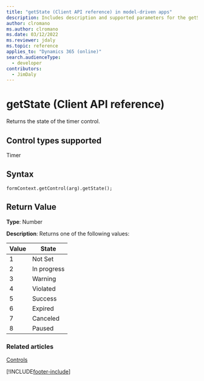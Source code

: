 ```yaml
---
title: "getState (Client API reference) in model-driven apps"
description: Includes description and supported parameters for the getState method.
author: clromano
ms.author: clromano
ms.date: 03/12/2022
ms.reviewer: jdaly
ms.topic: reference
applies_to: "Dynamics 365 (online)"
search.audienceType: 
  - developer
contributors:
  - JimDaly
---
```

# getState (Client API reference)

Returns the state of the timer control.

## Control types supported

Timer

## Syntax

`formContext.getControl(arg).getState();`

## Return Value

**Type**: Number

**Description**: Returns one of the following values:

|Value | State |
|--|--|
|1 | Not Set|
|2 | In progress|
|3 | Warning|
|4 | Violated|
|5 | Success|
|6 | Expired|
|7 | Canceled|
|8 | Paused|

### Related articles

[Controls](../controls.md)


[!INCLUDE[footer-include](../../../../../includes/footer-banner.md)]
